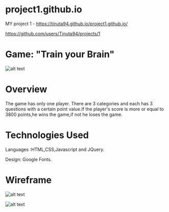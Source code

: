 # project1.github.io

MY  project 1 - https://tinuta94.github.io/project1.github.io/


https://github.com/users/Tinuta94/projects/1


 # Game: "Train your Brain"

![alt text](https://github.com/Tinuta94/project1.github.io/blob/master/Screen%20Shot%202019-08-12%20at%2010.59.33%20AM.png)

# Overview
The game has only one player.
There are 3 categories and each has 3 questions with a certain point value.If the player's score is more or equal to 3800 points,he wins the game,if not he loses the game.


# Technologies Used
Languages :HTML,CSS,Javascript and JQuery.


Design: Google Fonts.

# Wireframe
![alt text](https://github.com/Tinuta94/project1.github.io/blob/master/IMG_1779.jpg)

![alt text](https://github.com/Tinuta94/project1.github.io/blob/master/IMG_1778.jpg)
